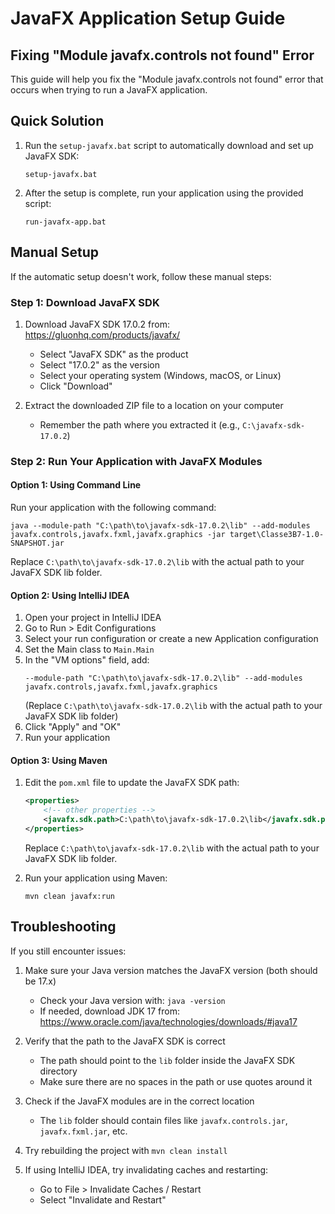 # JavaFX Application Setup Guide

## Fixing "Module javafx.controls not found" Error

This guide will help you fix the "Module javafx.controls not found" error that occurs when trying to run a JavaFX application.

## Quick Solution

1. Run the `setup-javafx.bat` script to automatically download and set up JavaFX SDK:
   ```
   setup-javafx.bat
   ```

2. After the setup is complete, run your application using the provided script:
   ```
   run-javafx-app.bat
   ```

## Manual Setup

If the automatic setup doesn't work, follow these manual steps:

### Step 1: Download JavaFX SDK

1. Download JavaFX SDK 17.0.2 from: https://gluonhq.com/products/javafx/
   - Select "JavaFX SDK" as the product
   - Select "17.0.2" as the version
   - Select your operating system (Windows, macOS, or Linux)
   - Click "Download"

2. Extract the downloaded ZIP file to a location on your computer
   - Remember the path where you extracted it (e.g., `C:\javafx-sdk-17.0.2`)

### Step 2: Run Your Application with JavaFX Modules

#### Option 1: Using Command Line

Run your application with the following command:

```
java --module-path "C:\path\to\javafx-sdk-17.0.2\lib" --add-modules javafx.controls,javafx.fxml,javafx.graphics -jar target\Classe3B7-1.0-SNAPSHOT.jar
```

Replace `C:\path\to\javafx-sdk-17.0.2\lib` with the actual path to your JavaFX SDK lib folder.

#### Option 2: Using IntelliJ IDEA

1. Open your project in IntelliJ IDEA
2. Go to Run > Edit Configurations
3. Select your run configuration or create a new Application configuration
4. Set the Main class to `Main.Main`
5. In the "VM options" field, add:
   ```
   --module-path "C:\path\to\javafx-sdk-17.0.2\lib" --add-modules javafx.controls,javafx.fxml,javafx.graphics
   ```
   (Replace `C:\path\to\javafx-sdk-17.0.2\lib` with the actual path to your JavaFX SDK lib folder)
6. Click "Apply" and "OK"
7. Run your application

#### Option 3: Using Maven

1. Edit the `pom.xml` file to update the JavaFX SDK path:
   ```xml
   <properties>
       <!-- other properties -->
       <javafx.sdk.path>C:\path\to\javafx-sdk-17.0.2\lib</javafx.sdk.path>
   </properties>
   ```
   Replace `C:\path\to\javafx-sdk-17.0.2\lib` with the actual path to your JavaFX SDK lib folder.

2. Run your application using Maven:
   ```
   mvn clean javafx:run
   ```

## Troubleshooting

If you still encounter issues:

1. Make sure your Java version matches the JavaFX version (both should be 17.x)
   - Check your Java version with: `java -version`
   - If needed, download JDK 17 from: https://www.oracle.com/java/technologies/downloads/#java17

2. Verify that the path to the JavaFX SDK is correct
   - The path should point to the `lib` folder inside the JavaFX SDK directory
   - Make sure there are no spaces in the path or use quotes around it

3. Check if the JavaFX modules are in the correct location
   - The `lib` folder should contain files like `javafx.controls.jar`, `javafx.fxml.jar`, etc.

4. Try rebuilding the project with `mvn clean install`

5. If using IntelliJ IDEA, try invalidating caches and restarting:
   - Go to File > Invalidate Caches / Restart
   - Select "Invalidate and Restart"
